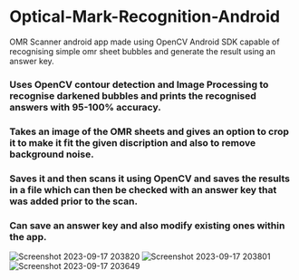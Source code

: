 # Optical-Mark-Recognition-Android

OMR Scanner android app made using OpenCV Android SDK capable of recognising simple omr sheet bubbles and generate the result using an answer key.

### Uses OpenCV contour detection and Image Processing to recognise darkened bubbles and prints the recognised answers with 95-100% accuracy.
### Takes an image of the OMR sheets and gives an option to crop it to make it fit the given discription and also to remove background noise.
### Saves it and then scans it using OpenCV and saves the results in a file which can then be checked with an answer key that was added prior to the scan.
### Can save an answer key and also modify existing ones within the app.


![Screenshot 2023-09-17 203820](https://github.com/NaimParvez/OmrScannerApp/assets/116740784/c7967682-bdea-490f-bf2e-961c9585fa5b)
![Screenshot 2023-09-17 203801](https://github.com/NaimParvez/OmrScannerApp/assets/116740784/1a720abe-88bb-4810-bb79-bc81634b43a4)
![Screenshot 2023-09-17 203649](https://github.com/NaimParvez/OmrScannerApp/assets/116740784/4f01fb9a-b004-4ef0-9864-f7e11d5e45ec)
